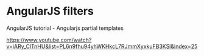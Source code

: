 # AngularJS filters
AngularJS tutorial - Angularjs partial templates

https://www.youtube.com/watch?v=iARy_ClTnHU&list=PL6n9fhu94yhWKHkcL7RJmmXyxkuFB3KSl&index=25
